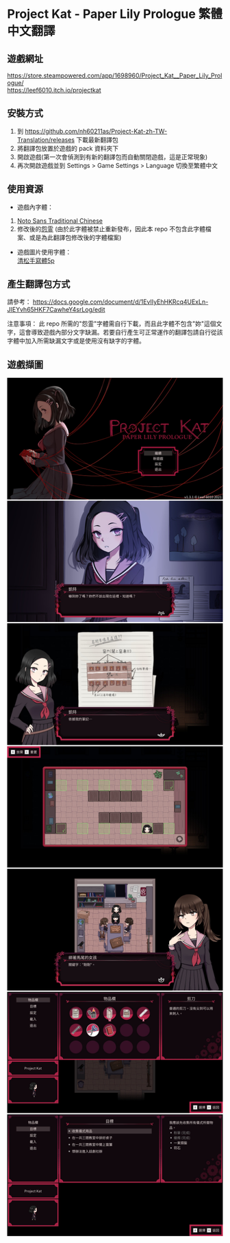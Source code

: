 # Project Kat - Paper Lily Prologue 繁體中文翻譯

## 遊戲網址
https://store.steampowered.com/app/1698960/Project_Kat__Paper_Lily_Prologue/  
https://leef6010.itch.io/projectkat

## 安裝方式

1. 到 https://github.com/nh60211as/Project-Kat-zh-TW-Translation/releases 下載最新翻譯包
2. 將翻譯包放置於遊戲的 pack 資料夾下
3. 開啟遊戲(第一次會偵測到有新的翻譯包而自動關閉遊戲，這是正常現象)
4. 再次開啟遊戲並到 Settings > Game Settings > Language 切換至繁體中文

## 使用資源

* 遊戲內字體：  
1. [Noto Sans Traditional Chinese](https://fonts.google.com/noto/specimen/Noto+Sans+TC)  
2. 修改後的[怨霊](http://www.ankokukoubou.com/font/onryou.htm) (由於此字體被禁止重新發布，因此本 repo 不包含此字體檔案、或是為此翻譯包修改後的字體檔案)

* 遊戲圖片使用字體：  
[清松手寫體5p](https://github.com/jasonhandwriting/JasonHandwriting)

## 產生翻譯包方式

請參考： https://docs.google.com/document/d/1EvIIyEhHKRcq4UExLn-JIEYvh65HKF7CawheY4srLog/edit

注意事項： 此 repo 所需的"怨霊"字體需自行下載，而且此字體不包含"妳"這個文字，這會導致遊戲內部分文字缺漏。若要自行產生可正常運作的翻譯包請自行從該字體中加入所需缺漏文字或是使用沒有缺字的字體。

## 遊戲擷圖

![開始畫面](./img/1.jpg "開始畫面")
![對話1](./img/2.jpg "對話1")
![對話2](./img/3.jpg "對話2")
![小遊戲](./img/4.jpg "小遊戲")
![對話3](./img/5.jpg "對話3")
![物品欄](./img/6.jpg "物品欄")
![目標](./img/7.jpg "目標")
